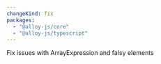 ```yaml
---
changeKind: fix
packages:
  - "@alloy-js/core"
  - "@alloy-js/typescript"
---
```


Fix issues with ArrayExpression and falsy elements